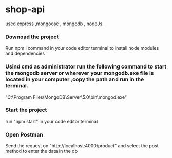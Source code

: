 # shop-api
used express ,mongoose , mongodb , nodeJs.
### Downoad the project
Run npm i command in your code editor terminal to install node modules and dependencies
### Usind cmd as administrator run the following command to start the mongodb server or wherever your mongodb.exe file is located in your computer ,copy the path and run in the terminal.
"C:\Program Files\MongoDB\Server\5.0\bin\mongod.exe"
### Start the project
run "npm start" in your code editor terminal
### Open Postman
Send the request on "http://localhost:4000/product" and select the post method to enter the data in the db

